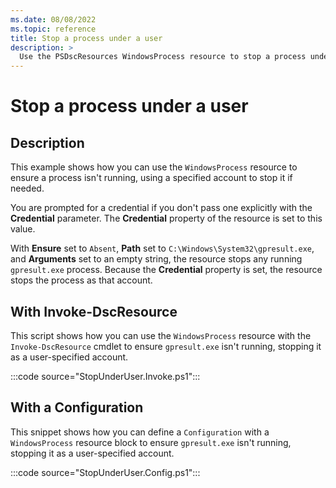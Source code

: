 ```yaml
---
ms.date: 08/08/2022
ms.topic: reference
title: Stop a process under a user
description: >
  Use the PSDscResources WindowsProcess resource to stop a process under a user.
---
```


# Stop a process under a user

## Description

This example shows how you can use the `WindowsProcess` resource to ensure a process isn't running,
using a specified account to stop it if needed.

You are prompted for a credential if you don't pass one explicitly with the **Credential**
parameter. The **Credential** property of the resource is set to this value.

With **Ensure** set to `Absent`, **Path** set to `C:\Windows\System32\gpresult.exe`, and
**Arguments** set to an empty string, the resource stops any running `gpresult.exe` process. Because
the **Credential** property is set, the resource stops the process as that account.

## With Invoke-DscResource

This script shows how you can use the `WindowsProcess` resource with the `Invoke-DscResource` cmdlet
to ensure `gpresult.exe` isn't running, stopping it as a user-specified account.

:::code source="StopUnderUser.Invoke.ps1":::

## With a Configuration

This snippet shows how you can define a `Configuration` with a `WindowsProcess` resource block to
ensure `gpresult.exe` isn't running, stopping it as a user-specified account.

:::code source="StopUnderUser.Config.ps1":::

